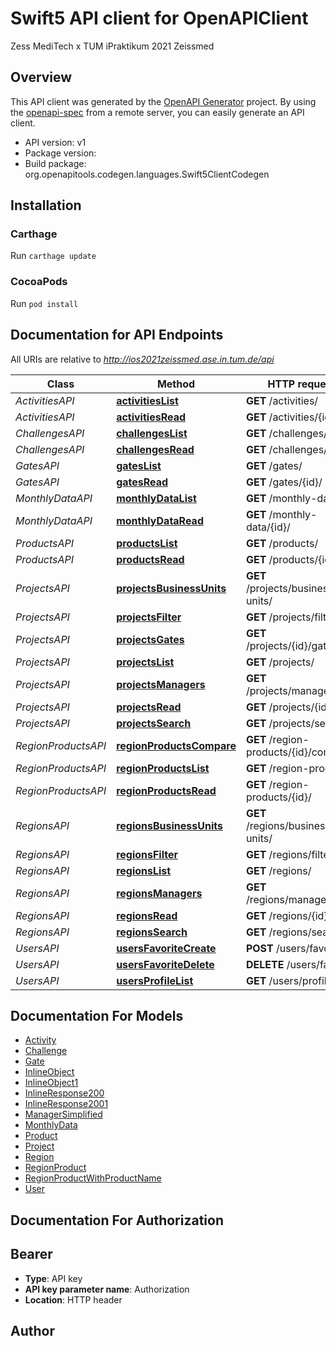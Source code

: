 # Swift5 API client for OpenAPIClient

Zess MediTech x TUM iPraktikum 2021 Zeissmed

## Overview
This API client was generated by the [OpenAPI Generator](https://openapi-generator.tech) project.  By using the [openapi-spec](https://github.com/OAI/OpenAPI-Specification) from a remote server, you can easily generate an API client.

- API version: v1
- Package version: 
- Build package: org.openapitools.codegen.languages.Swift5ClientCodegen

## Installation

### Carthage

Run `carthage update`

### CocoaPods

Run `pod install`

## Documentation for API Endpoints

All URIs are relative to *http://ios2021zeissmed.ase.in.tum.de/api*

Class | Method | HTTP request | Description
------------ | ------------- | ------------- | -------------
*ActivitiesAPI* | [**activitiesList**](docs/ActivitiesAPI.md#activitieslist) | **GET** /activities/ | 
*ActivitiesAPI* | [**activitiesRead**](docs/ActivitiesAPI.md#activitiesread) | **GET** /activities/{id}/ | 
*ChallengesAPI* | [**challengesList**](docs/ChallengesAPI.md#challengeslist) | **GET** /challenges/ | 
*ChallengesAPI* | [**challengesRead**](docs/ChallengesAPI.md#challengesread) | **GET** /challenges/{id}/ | 
*GatesAPI* | [**gatesList**](docs/GatesAPI.md#gateslist) | **GET** /gates/ | 
*GatesAPI* | [**gatesRead**](docs/GatesAPI.md#gatesread) | **GET** /gates/{id}/ | 
*MonthlyDataAPI* | [**monthlyDataList**](docs/MonthlyDataAPI.md#monthlydatalist) | **GET** /monthly-data/ | 
*MonthlyDataAPI* | [**monthlyDataRead**](docs/MonthlyDataAPI.md#monthlydataread) | **GET** /monthly-data/{id}/ | 
*ProductsAPI* | [**productsList**](docs/ProductsAPI.md#productslist) | **GET** /products/ | 
*ProductsAPI* | [**productsRead**](docs/ProductsAPI.md#productsread) | **GET** /products/{id}/ | 
*ProjectsAPI* | [**projectsBusinessUnits**](docs/ProjectsAPI.md#projectsbusinessunits) | **GET** /projects/business-units/ | 
*ProjectsAPI* | [**projectsFilter**](docs/ProjectsAPI.md#projectsfilter) | **GET** /projects/filter/ | 
*ProjectsAPI* | [**projectsGates**](docs/ProjectsAPI.md#projectsgates) | **GET** /projects/{id}/gates/ | 
*ProjectsAPI* | [**projectsList**](docs/ProjectsAPI.md#projectslist) | **GET** /projects/ | 
*ProjectsAPI* | [**projectsManagers**](docs/ProjectsAPI.md#projectsmanagers) | **GET** /projects/managers/ | 
*ProjectsAPI* | [**projectsRead**](docs/ProjectsAPI.md#projectsread) | **GET** /projects/{id}/ | 
*ProjectsAPI* | [**projectsSearch**](docs/ProjectsAPI.md#projectssearch) | **GET** /projects/search/ | 
*RegionProductsAPI* | [**regionProductsCompare**](docs/RegionProductsAPI.md#regionproductscompare) | **GET** /region-products/{id}/compare/ | 
*RegionProductsAPI* | [**regionProductsList**](docs/RegionProductsAPI.md#regionproductslist) | **GET** /region-products/ | 
*RegionProductsAPI* | [**regionProductsRead**](docs/RegionProductsAPI.md#regionproductsread) | **GET** /region-products/{id}/ | 
*RegionsAPI* | [**regionsBusinessUnits**](docs/RegionsAPI.md#regionsbusinessunits) | **GET** /regions/business-units/ | 
*RegionsAPI* | [**regionsFilter**](docs/RegionsAPI.md#regionsfilter) | **GET** /regions/filter/ | 
*RegionsAPI* | [**regionsList**](docs/RegionsAPI.md#regionslist) | **GET** /regions/ | 
*RegionsAPI* | [**regionsManagers**](docs/RegionsAPI.md#regionsmanagers) | **GET** /regions/managers/ | 
*RegionsAPI* | [**regionsRead**](docs/RegionsAPI.md#regionsread) | **GET** /regions/{id}/ | 
*RegionsAPI* | [**regionsSearch**](docs/RegionsAPI.md#regionssearch) | **GET** /regions/search/ | 
*UsersAPI* | [**usersFavoriteCreate**](docs/UsersAPI.md#usersfavoritecreate) | **POST** /users/favorite | 
*UsersAPI* | [**usersFavoriteDelete**](docs/UsersAPI.md#usersfavoritedelete) | **DELETE** /users/favorite | 
*UsersAPI* | [**usersProfileList**](docs/UsersAPI.md#usersprofilelist) | **GET** /users/profile | 


## Documentation For Models

 - [Activity](docs/Activity.md)
 - [Challenge](docs/Challenge.md)
 - [Gate](docs/Gate.md)
 - [InlineObject](docs/InlineObject.md)
 - [InlineObject1](docs/InlineObject1.md)
 - [InlineResponse200](docs/InlineResponse200.md)
 - [InlineResponse2001](docs/InlineResponse2001.md)
 - [ManagerSimplified](docs/ManagerSimplified.md)
 - [MonthlyData](docs/MonthlyData.md)
 - [Product](docs/Product.md)
 - [Project](docs/Project.md)
 - [Region](docs/Region.md)
 - [RegionProduct](docs/RegionProduct.md)
 - [RegionProductWithProductName](docs/RegionProductWithProductName.md)
 - [User](docs/User.md)


## Documentation For Authorization


## Bearer

- **Type**: API key
- **API key parameter name**: Authorization
- **Location**: HTTP header


## Author



